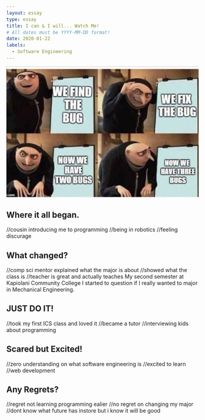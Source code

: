 ```yaml
---
layout: essay
type: essay
title: I can & I will... Watch Me! 
# All dates must be YYYY-MM-DD format!
date: 2020-01-22
labels:
  - Software Engineering 
---
```


<img class="ui medium left floated image" src="../images/bug.png">

## Where it all began.
//cousin introducing me to programming 
//being in robotics 
//feeling discurage 

## What changed?
//comp sci mentor explained what the major is about 
//showed what the class is
//teacher is great and actually teaches 
My second semester at Kapiolani Community College I started to question if I really wanted to major in Mechanical Engineering.


## JUST DO IT! 
//took my first ICS class and loved it 
//became a tutor 
//interviewing kids about programming 

## Scared but Excited!
//zero understanding on what software engineering is 
//excited to learn 
//web development 

## Any Regrets?
//regret not learning programming ealier 
//no regret on changing my major 
//dont know what future has instore but i know it will be good 
